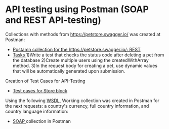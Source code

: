 #  API testing using Postman (SOAP and REST API-testing)

 Collections with methods from https://petstore.swagger.io/ was created at Postman:
 <ul>
<li>  <a href="https://drive.google.com/file/d/1JBnAWlfOi59NPzFS_fkcSiHGmeMJoWna/view?usp=sharing"> Postamn collection for the https://petstore.swagger.io/: REST</a>  </li>
<li>  <a href="https://drive.google.com/file/d/1eNM9cxfOqEK49w-hDmGocQXAOR26fpoi/view?usp=sharing"> Tasks </a> 1)Write a test that checks the status code after deleting a pet from the database 2)Create multiple users using the createdWithArray method. 3)In the request body for creating a pet, use dynamic values that will be automatically generated upon submission. </li>
</ul>
 Creation of Test Cases for API-Testing
<ul>
<li>  <a href="https://docs.google.com/spreadsheets/d/1ETo6JZ0m5mKMy0ongys7-wt-N2Ea17z9FYCseFvgpcQ/edit#gid=549795683"> Test cases for Store block </a>   </li>
</ul>

 Using the following <a href="http://webservices.oorsprong.org/websamples.countryinfo/CountryInfoService.wso?WSDL">WSDL</a>, Working collection was created in Postman for the next requests: a country's currency, full country information, and country language information: 
 <ul>
<li> <a href="https://drive.google.com/file/d/1MLDxT4XDqpHP1uadtzQeWRLlWl9PXZRC/view?usp=sharing"> SOAP </a> collection in Postman  </li>
</ul>

